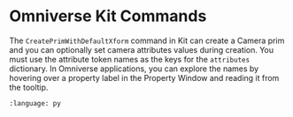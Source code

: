 # Omniverse Kit Commands

The ``CreatePrimWithDefaultXform`` command in Kit can create a Camera prim and you can optionally set camera attributes values during creation. You must use the attribute token names as the keys for the ``attributes`` dictionary. In Omniverse applications, you can explore the names by hovering over a property label in the Property Window and reading it from the tooltip.

``` {literalinclude} py_kit_commands.py
:language: py
```
